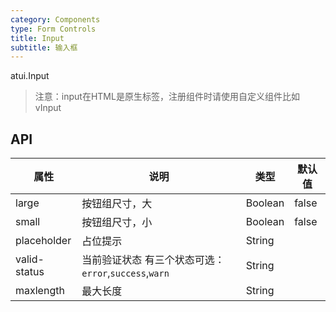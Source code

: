 ```yaml
---
category: Components
type: Form Controls
title: Input
subtitle: 输入框
---
```



atui.Input

> 注意：input在HTML是原生标签，注册组件时请使用自定义组件比如vInput

## API



属性 | 说明 | 类型 | 默认值
-----|-----|-----|------
large | 按钮组尺寸，大 | Boolean | false |
small | 按钮组尺寸，小 | Boolean | false |
placeholder | 占位提示 | String | |
valid-status | 当前验证状态 有三个状态可选：`error`,`success`,`warn` | String | |
maxlength | 最大长度 | String | |
